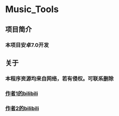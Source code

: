 # **Music_Tools**
## 项目简介
### 本项目安卓7.0开发
## 关于
### 本程序资源均来自网络，若有侵权。可联系删除
### [作者1的bilibili](https://space.bilibili.com/478907179)
### [作者2的bilibili](https://space.bilibili.com/108032954)